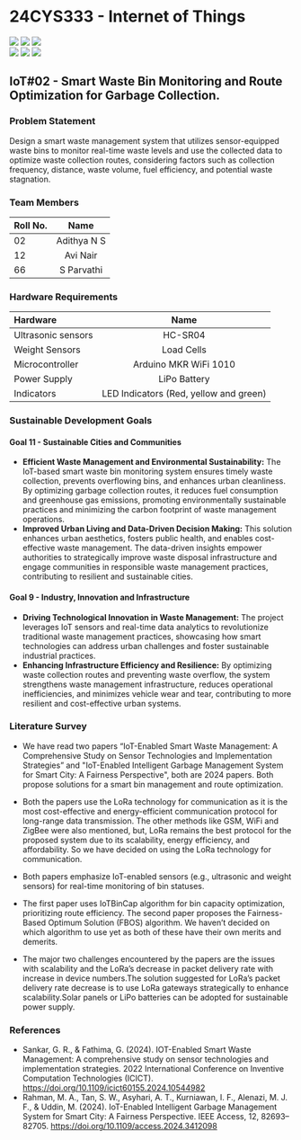 # 24CYS333 - Internet of Things
![](https://img.shields.io/badge/Batch-22CYS-lightgreen) ![](https://img.shields.io/badge/UG-blue) ![](https://img.shields.io/badge/Subject-IoT-blue)
<br/>
![](https://img.shields.io/badge/Lecture-2-orange) ![](https://img.shields.io/badge/Practical-3-orange) ![](https://img.shields.io/badge/Credits-3-orange) <br/>

## IoT#02 - Smart Waste Bin Monitoring and Route Optimization for Garbage Collection.
### Problem Statement
Design a smart waste management system that utilizes sensor-equipped waste bins to monitor real-time waste levels and use the collected data to optimize waste collection routes, considering factors such as collection frequency, distance, waste volume, fuel efficiency, and potential waste stagnation.

### Team Members
| Roll No. |  Name  | 
|:-----|:--------:|
| 02   | Adithya N S | 
| 12   |  Avi Nair  |  
| 66   | S Parvathi |  

### Hardware Requirements

| Hardware |  Name  | 
|:-----|:--------:|
| Ultrasonic sensors   | HC-SR04 | 
| Weight Sensors   |  Load Cells  |  
| Microcontroller   | Arduino MKR WiFi 1010 | 
| Power Supply | LiPo Battery |
| Indicators | LED Indicators (Red, yellow and green) |

### Sustainable Development Goals
#### Goal 11 - Sustainable Cities and Communities
- **Efficient Waste Management and Environmental Sustainability:**  The IoT-based smart waste bin monitoring system ensures timely waste collection, prevents overflowing bins, and enhances urban cleanliness. By optimizing garbage collection routes, it reduces fuel consumption and greenhouse gas emissions, promoting environmentally sustainable practices and minimizing the carbon footprint of waste management operations.
- **Improved Urban Living and Data-Driven Decision Making:** This solution enhances urban aesthetics, fosters public health, and enables cost-effective waste management. The data-driven insights empower authorities to strategically improve waste disposal infrastructure and engage communities in responsible waste management practices, contributing to resilient and sustainable cities.

#### Goal 9 - Industry, Innovation and Infrastructure
- **Driving Technological Innovation in Waste Management:** The project leverages IoT sensors and real-time data analytics to revolutionize traditional waste management practices, showcasing how smart technologies can address urban challenges and foster sustainable industrial practices.
- **Enhancing Infrastructure Efficiency and Resilience:** By optimizing waste collection routes and preventing waste overflow, the system strengthens waste management infrastructure, reduces operational inefficiencies, and minimizes vehicle wear and tear, contributing to more resilient and cost-effective urban systems.

### Literature Survey 
- We have read two papers “IoT-Enabled Smart Waste Management: A Comprehensive Study on Sensor Technologies and Implementation Strategies” and "IoT-Enabled Intelligent Garbage Management System for Smart City: A Fairness Perspective", both are 2024 papers. Both propose solutions for a smart bin management and route optimization.

- Both the papers use the LoRa technology for communication as it is the most cost-effective and energy-efficient communication protocol for long-range data transmission. The other methods like GSM, WiFi and ZigBee were also mentioned, but, LoRa remains the best protocol for the proposed system due to its scalability, energy efficiency, and affordability. So we have decided on using the LoRa technology for communication.

- Both papers emphasize IoT-enabled sensors (e.g., ultrasonic and weight sensors) for real-time monitoring of bin statuses.

- The first paper uses IoTBinCap algorithm for bin capacity optimization, prioritizing route efficiency. The second paper proposes the Fairness-Based Optimum Solution (FBOS) algorithm. We haven’t decided on which algorithm to use yet as both of these have their own merits and demerits.

- The major two challenges encountered by the papers are the issues with scalability and the LoRa’s decrease in packet delivery rate with increase in device numbers.The solution suggested for LoRa’s packet delivery rate decrease is to use LoRa gateways strategically to enhance scalability.Solar panels or LiPo batteries can be adopted for sustainable power supply.	
	
### References
- Sankar, G. R., & Fathima, G. (2024). IOT-Enabled Smart Waste Management: A comprehensive study on sensor technologies and implementation strategies. 2022 International Conference on Inventive Computation Technologies (ICICT). https://doi.org/10.1109/icict60155.2024.10544982
- Rahman, M. A., Tan, S. W., Asyhari, A. T., Kurniawan, I. F., Alenazi, M. J. F., & Uddin, M. (2024). IoT-Enabled Intelligent Garbage Management System for Smart City: A Fairness Perspective. IEEE Access, 12, 82693–82705. https://doi.org/10.1109/access.2024.3412098
